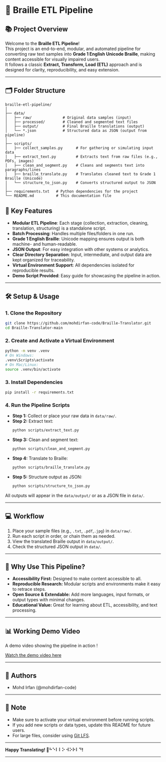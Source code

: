 # 🦾 Braille ETL Pipeline

## 📚 Project Overview

Welcome to the **Braille ETL Pipeline**!  
This project is an end-to-end, modular, and automated pipeline for converting raw text samples into **Grade 1 English Unicode Braille**, making content accessible for visually impaired users.  
It follows a classic **Extract, Transform, Load (ETL)** approach and is designed for clarity, reproducibility, and easy extension.

---

## 🗂️ Folder Structure

```
braille-etl-pipeline/
│
├── data/
│   ├── raw/              # Original data samples (input)
│   ├── processed/        # Cleaned and segmented text files
│   ├── output/           # Final Braille translations (output)
│   └── *.json            # Structured data as JSON (output from pipeline)
│
├── scripts/
│   ├── collect_samples.py      # For gathering or simulating input data
│   ├── extract_text.py         # Extracts text from raw files (e.g., PDFs, images)
│   ├── clean_and_segment.py    # Cleans and segments text into paragraphs/lines
│   ├── braille_translate.py    # Translates cleaned text to Grade 1 Braille (Unicode)
│   └── structure_to_json.py    # Converts structured output to JSON
│
├── requirements.txt   # Python dependencies for the project
└── README.md          # This documentation file
```

## 🚀 Key Features

- **Modular ETL Pipeline**: Each stage (collection, extraction, cleaning, translation, structuring) is a standalone script.
- **Batch Processing**: Handles multiple files/folders in one run.
- **Grade 1 English Braille**: Unicode mapping ensures output is both machine- and human-readable.
- **JSON Output**: For easy integration with other systems or analytics.
- **Clear Directory Separation**: Input, intermediate, and output data are kept organized for traceability.
- **Virtual Environment Support**: All dependencies isolated for reproducible results.
- **Demo Script Provided**: Easy guide for showcasing the pipeline in action.

---

## 🛠️ Setup & Usage

### 1. **Clone the Repository**
```sh
git clone https://github.com/mohdirfan-code/Braille-Translator.git
cd Braille-Translator-main
```

### 2. **Create and Activate a Virtual Environment**
```sh
python -m venv .venv
# On Windows:
.venv\Scripts\activate
# On Mac/Linux:
source .venv/bin/activate
```

### 3. **Install Dependencies**
```sh
pip install -r requirements.txt
```

### 4. **Run the Pipeline Scripts**
- **Step 1:** Collect or place your raw data in `data/raw/`.
- **Step 2:** Extract text:
  ```sh
  python scripts/extract_text.py
  ```
- **Step 3:** Clean and segment text:
  ```sh
  python scripts/clean_and_segment.py
  ```
- **Step 4:** Translate to Braille:
  ```sh
  python scripts/braille_translate.py
  ```
- **Step 5:** Structure output as JSON:
  ```sh
  python scripts/structure_to_json.py
  ```

All outputs will appear in the `data/output/` or as a JSON file in `data/`.

---

## 💻 Workflow

1. Place your sample files (e.g., `.txt`, `.pdf`,`.jpg`) in `data/raw/`.
2. Run each script in order, or chain them as needed.
3. View the translated Braille output in `data/output/`.
4. Check the structured JSON output in `data/`.

---

## 🌟 Why Use This Pipeline?

- **Accessibility First:** Designed to make content accessible to all.
- **Reproducible Research:** Modular scripts and environments make it easy to retrace steps.
- **Open Source & Extendable:** Add more languages, input formats, or output types with minimal changes.
- **Educational Value:** Great for learning about ETL, accessibility, and text processing.

---

## 📊 Working Demo Video 

A demo video showing the pipeline in action ! 

[Watch the demo video here](https://drive.google.com/file/d/1LC9uHloRUpQWZuIDCH5PreOn5wgmi6-T/view?usp=sharing)

---

## 📝 Authors

- Mohd Irfan (@mohdirfan-code)

---

## 📝 Note 

- Make sure to activate your virtual environment before running scripts.
- If you add new scripts or data types, update this README for future users.
- For large files, consider using [Git LFS](https://git-lfs.github.com/).

---

**Happy Translating! 🦾⠓⠑⠇⠇⠕ ⠺⠕⠗⠇⠙!**

---
